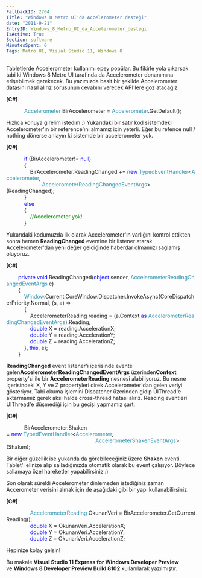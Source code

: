 ```yaml
---
FallbackID: 2704
Title: "Windows 8 Metro UI'da Accelerometer desteği"
date: "2011-9-21"
EntryID: Windows_8_Metro_UI_da_Accelerometer_destegi
IsActive: True
Section: software
MinutesSpent: 0
Tags: Metro UI, Visual Studio 11, Windows 8
---
```

Tabletlerde Accelerometer kullanımı epey popülar. Bu fikirle yola
çıkarsak tabi ki Windows 8 Metro UI tarafında da Accelerometer
donanımına erişebilmek gerekecek. Bu yazımızda basit bir şekilde
Accelerometer datasını nasıl alırız sorusunun cevabını verecek API'lere
göz atacağız.

**[C\#]**

            <span
style="color: #2b91af;">Accelerometer</span> BirAccelerometer = <span
style="color: #2b91af;">Accelerometer</span>.GetDefault();

Hızlıca konuya girelim istedim :) Yukarıdaki bir satır kod sistemdeki
Accelerometer'ın bir reference'ını almamız için yeterli. Eğer bu refence
null / nothing dönerse anlayın ki sistemde bir accelerometer yok.

**[C\#]**

            <span
style="color: blue;">if</span> (BirAccelerometer!= <span
style="color: blue;">null</span>)\
            {\
                BirAccelerometer.ReadingChanged += <span
style="color: blue;">new</span> <span
style="color: #2b91af;">TypedEventHandler</span>\<<span
style="color: #2b91af;">Accelerometer</span>, <span
style="color: #2b91af;">\
                       
AccelerometerReadingChangedEventArgs</span>\>(ReadingChanged);\
            }\
            <span style="color: blue;">else</span>\
            {\
                <span style="color: green;">//Accelerometer yok!</span>\
            }

Yukarıdaki kodumuzda ilk olarak Accelerometer'ın varlığını kontrol
ettikten sonra hemen **ReadingChanged** eventine bir listener atarak
Accelerometer'dan yeni değer geldiğinde haberdar olmamızı sağlamış
oluyoruz.

**[C\#]**

        <span style="color:blue;">private</span> <span
style="color:blue;">void</span> ReadingChanged(<span
style="color:blue;">object</span> sender, <span
style="color:#2b91af;">AccelerometerReadingChangedEventArgs</span> e)\
        {\
            <span
style="color:#2b91af;">Window</span>.Current.CoreWindow.Dispatcher.InvokeAsync(CoreDispatcherPriority.Normal, (s, a) =\>\
            {\
                AccelerometerReading reading = (a.Context <span
style="color:blue;">as</span> <span
style="color:#2b91af;">AccelerometerReadingChangedEventArgs</span>).Reading;\
                <span
style="color:blue;">double</span> X = reading.AccelerationX;\
                <span
style="color:blue;">double</span> Y = reading.AccelerationY;\
                <span
style="color:blue;">double</span> Z = reading.AccelerationZ;\
            }, <span style="color:blue;">this</span>, e);\
        }

**ReadingChanged** event listener'ı içerisinde evente
gelen**AccelerometerReadingChangedEventArgs** üzerinden**Context**
property'si ile bir **AccelerometerReading** nesnesi alabiliyoruz. Bu
nesne içerisindeki X, Y ve Z propertyleri direk Accelerometer'dan gelen
veriyi gösteriyor. Tabi okuma işlemini Dispatcher üzerinden gidip
UIThread'e aktarmamız gerek aksi halde cross-thread hatası alırız.
Reading eventleri UIThread'e düşmediği için bu geçişi yapmamız şart.

**[C\#]**

            BirAccelerometer.Shaken -= <span
style="color:blue;">new</span> <span
style="color:#2b91af;">TypedEventHandler</span>\<<span
style="color:#2b91af;">Accelerometer</span>, <span
style="color:#2b91af;">\
                                                           
AccelerometerShakenEventArgs</span>\>(Shaken);

Bir diğer güzellik ise yukarıda da görebileceğiniz üzere **Shaken**
eventi. Tablet'i elinize alıp salladığınızda otomatik olarak bu event
çalışıyor. Böylece sallamaya özel hareketler yapabilirsiniz :)

Son olarak sürekli Accelerometer dinlemeden istediğiniz zaman
Accerometer verisini almak için de aşağıdaki gibi bir yapı
kullanabilirsiniz.

**[C\#]**

                <span
style="color:#2b91af;">AccelerometerReading</span> OkunanVeri = BirAccelerometer.GetCurrentReading();\
                <span
style="color:blue;">double</span> X = OkunanVeri.AccelerationX;\
                <span
style="color:blue;">double</span> Y = OkunanVeri.AccelerationY;\
                <span
style="color:blue;">double</span> Z = OkunanVeri.AccelerationZ;

Hepinize kolay gelsin!

Bu makale **Visual Studio 11 Express for Windows Developer Preview**\
ve **Windows 8 Developer Preview Build 8102** kullanılarak yazılmıştır.


